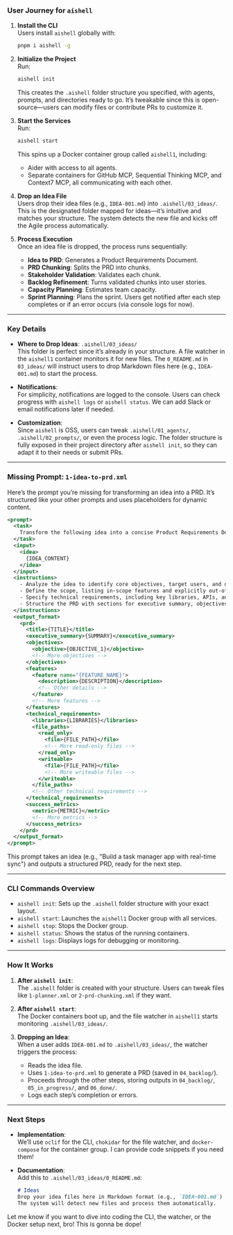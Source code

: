 ### User Journey for `aishell`

1. **Install the CLI**  
   Users install `aishell` globally with:
   ```bash
   pnpm i aishell -g
   ```

2. **Initialize the Project**  
   Run:
   ```bash
   aishell init
   ```
   This creates the `.aishell` folder structure you specified, with agents, prompts, and directories ready to go. It’s tweakable since this is open-source—users can modify files or contribute PRs to customize it.

3. **Start the Services**  
   Run:
   ```bash
   aishell start
   ```
   This spins up a Docker container group called `aishell1`, including:
   - Aider with access to all agents.
   - Separate containers for GitHub MCP, Sequential Thinking MCP, and Context7 MCP, all communicating with each other.

4. **Drop an Idea File**  
   Users drop their idea files (e.g., `IDEA-001.md`) into `.aishell/03_ideas/`. This is the designated folder mapped for ideas—it’s intuitive and matches your structure. The system detects the new file and kicks off the Agile process automatically.

5. **Process Execution**  
   Once an idea file is dropped, the process runs sequentially:
   - **Idea to PRD**: Generates a Product Requirements Document.
   - **PRD Chunking**: Splits the PRD into chunks.
   - **Stakeholder Validation**: Validates each chunk.
   - **Backlog Refinement**: Turns validated chunks into user stories.
   - **Capacity Planning**: Estimates team capacity.
   - **Sprint Planning**: Plans the sprint.
   Users get notified after each step completes or if an error occurs (via console logs for now).

---

### Key Details

- **Where to Drop Ideas**: `.aishell/03_ideas/`  
  This folder is perfect since it’s already in your structure. A file watcher in the `aishell1` container monitors it for new files. The `0_README.md` in `03_ideas/` will instruct users to drop Markdown files here (e.g., `IDEA-001.md`) to start the process.

- **Notifications**:  
  For simplicity, notifications are logged to the console. Users can check progress with `aishell logs` or `aishell status`. We can add Slack or email notifications later if needed.

- **Customization**:  
  Since `aishell` is OSS, users can tweak `.aishell/01_agents/`, `.aishell/02_prompts/`, or even the process logic. The folder structure is fully exposed in their project directory after `aishell init`, so they can adapt it to their needs or submit PRs.

---

### Missing Prompt: `1-idea-to-prd.xml`

Here’s the prompt you’re missing for transforming an idea into a PRD. It’s structured like your other prompts and uses placeholders for dynamic content.


```xml
<prompt>
  <task>
    Transform the following idea into a concise Product Requirements Document (PRD).
  </task>
  <input>
    <idea>
      {IDEA_CONTENT}
    </idea>
  </input>
  <instructions>
    - Analyze the idea to identify core objectives, target users, and desired features.
    - Define the scope, listing in-scope features and explicitly out-of-scope items.
    - Specify technical requirements, including key libraries, APIs, and file paths (read-only: {CODEBASE_FILES}, writeable: {WRITEABLE_FILES}).
    - Structure the PRD with sections for executive summary, objectives, features, technical requirements, and success metrics.
  </instructions>
  <output_format>
    <prd>
      <title>{TITLE}</title>
      <executive_summary>{SUMMARY}</executive_summary>
      <objectives>
        <objective>{OBJECTIVE_1}</objective>
        <!-- More objectives -->
      </objectives>
      <features>
        <feature name="{FEATURE_NAME}">
          <description>{DESCRIPTION}</description>
          <!-- Other details -->
        </feature>
        <!-- More features -->
      </features>
      <technical_requirements>
        <libraries>{LIBRARIES}</libraries>
        <file_paths>
          <read_only>
            <file>{FILE_PATH}</file>
            <!-- More read-only files -->
          </read_only>
          <writeable>
            <file>{FILE_PATH}</file>
            <!-- More writeable files -->
          </writeable>
        </file_paths>
        <!-- Other technical requirements -->
      </technical_requirements>
      <success_metrics>
        <metric>{METRIC}</metric>
        <!-- More metrics -->
      </success_metrics>
    </prd>
  </output_format>
</prompt>
```


This prompt takes an idea (e.g., "Build a task manager app with real-time sync") and outputs a structured PRD, ready for the next step.

---

### CLI Commands Overview

- `aishell init`: Sets up the `.aishell` folder structure with your exact layout.
- `aishell start`: Launches the `aishell1` Docker group with all services.
- `aishell stop`: Stops the Docker group.
- `aishell status`: Shows the status of the running containers.
- `aishell logs`: Displays logs for debugging or monitoring.

---

### How It Works

1. **After `aishell init`**:  
   The `.aishell` folder is created with your structure. Users can tweak files like `1-planner.xml` or `2-prd-chunking.xml` if they want.

2. **After `aishell start`**:  
   The Docker containers boot up, and the file watcher in `aishell1` starts monitoring `.aishell/03_ideas/`.

3. **Dropping an Idea**:  
   When a user adds `IDEA-001.md` to `.aishell/03_ideas/`, the watcher triggers the process:
   - Reads the idea file.
   - Uses `1-idea-to-prd.xml` to generate a PRD (saved in `04_backlog/`).
   - Proceeds through the other steps, storing outputs in `04_backlog/`, `05_in_progress/`, and `06_done/`.
   - Logs each step’s completion or errors.

---

### Next Steps

- **Implementation**:  
  We’ll use `oclif` for the CLI, `chokidar` for the file watcher, and `docker-compose` for the container group. I can provide code snippets if you need them!

- **Documentation**:  
  Add this to `.aishell/03_ideas/0_README.md`:
  ```markdown
  # Ideas
  Drop your idea files here in Markdown format (e.g., `IDEA-001.md`) to start the Agile process.
  The system will detect new files and process them automatically.
  ```

Let me know if you want to dive into coding the CLI, the watcher, or the Docker setup next, bro! This is gonna be dope!